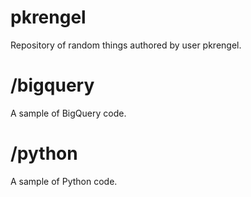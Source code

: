 # pkrengel
Repository of random things authored by user pkrengel.

# /bigquery
A sample of BigQuery code.

# /python
A sample of Python code.
